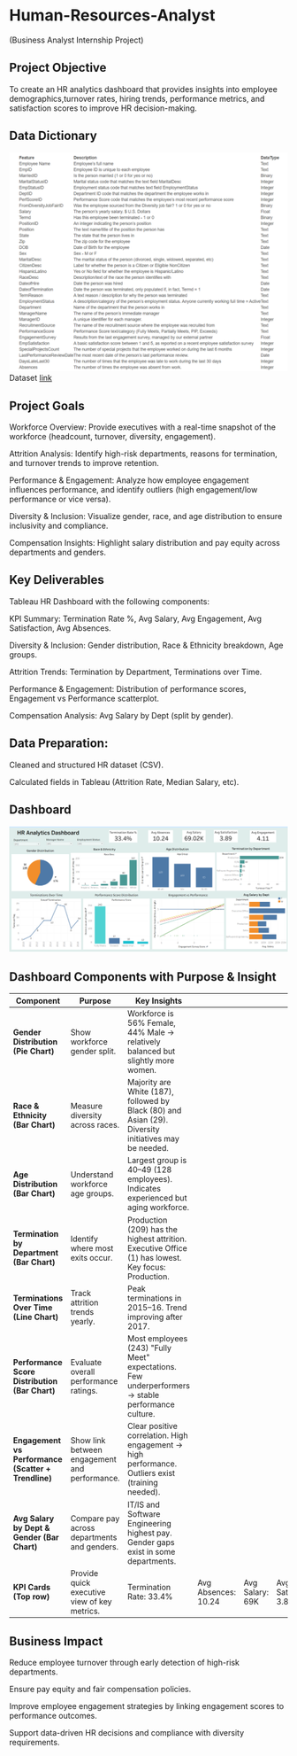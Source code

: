 # Human-Resources-Analyst
(Business Analyst Internship Project)

## Project Objective
To create an HR analytics dashboard that provides insights into employee demographics,turnover rates, hiring trends, performance metrics, and satisfaction scores to improve HR
decision-making.

## Data Dictionary
<img src="https://github.com/Anjalikumariyes/Human-Resources-Analyst/blob/main/Data_Dictionary.png" alt= "data"/>
 Dataset <a href = "https://github.com/Anjalikumariyes/Human-Resources-Analyst/blob/main/HRDataset_v14.csv">link</a>
 
## Project Goals
Workforce Overview: Provide executives with a real-time snapshot of the workforce (headcount, turnover, diversity, engagement).

Attrition Analysis: Identify high-risk departments, reasons for termination, and turnover trends to improve retention.

Performance & Engagement: Analyze how employee engagement influences performance, and identify outliers (high engagement/low performance or vice versa).

Diversity & Inclusion: Visualize gender, race, and age distribution to ensure inclusivity and compliance.

Compensation Insights: Highlight salary distribution and pay equity across departments and genders.

## Key Deliverables

Tableau HR Dashboard with the following components:

KPI Summary: Termination Rate %, Avg Salary, Avg Engagement, Avg Satisfaction, Avg Absences.

Diversity & Inclusion: Gender distribution, Race & Ethnicity breakdown, Age groups.

Attrition Trends: Termination by Department, Terminations over Time.

Performance & Engagement: Distribution of performance scores, Engagement vs Performance scatterplot.

Compensation Analysis: Avg Salary by Dept (split by gender).

## Data Preparation:

Cleaned and structured HR dataset (CSV).

Calculated fields in Tableau (Attrition Rate, Median Salary, etc).

## Dashboard 
<img src="https://github.com/Anjalikumariyes/Human-Resources-Analyst/blob/main/HR_Analysis_Dashboard.png" alt="Dashboard"/>

## Dashboard Components with Purpose & Insight
| Component                                           | Purpose                                       | Key Insights                                                                                          |                     |                 |                        |                      |
| --------------------------------------------------- | --------------------------------------------- | ----------------------------------------------------------------------------------------------------- | ------------------- | --------------- | ---------------------- | -------------------- |
| **Gender Distribution (Pie Chart)**                 | Show workforce gender split.                  | Workforce is 56% Female, 44% Male → relatively balanced but slightly more women.                      |                     |                 |                        |                      |
| **Race & Ethnicity (Bar Chart)**                    | Measure diversity across races.               | Majority are White (187), followed by Black (80) and Asian (29). Diversity initiatives may be needed. |                     |                 |                        |                      |
| **Age Distribution (Bar Chart)**                    | Understand workforce age groups.              | Largest group is 40–49 (128 employees). Indicates experienced but aging workforce.                    |                     |                 |                        |                      |
| **Termination by Department (Bar Chart)**           | Identify where most exits occur.              | Production (209) has the highest attrition. Executive Office (1) has lowest. Key focus: Production.   |                     |                 |                        |                      |
| **Terminations Over Time (Line Chart)**             | Track attrition trends yearly.                | Peak terminations in 2015–16. Trend improving after 2017.                                             |                     |                 |                        |                      |
| **Performance Score Distribution (Bar Chart)**      | Evaluate overall performance ratings.         | Most employees (243) "Fully Meet" expectations. Few underperformers → stable performance culture.     |                     |                 |                        |                      |
| **Engagement vs Performance (Scatter + Trendline)** | Show link between engagement and performance. | Clear positive correlation. High engagement → high performance. Outliers exist (training needed).     |                     |                 |                        |                      |
| **Avg Salary by Dept & Gender (Bar Chart)**         | Compare pay across departments and genders.   | IT/IS and Software Engineering highest pay. Gender gaps exist in some departments.                    |                     |                 |                        |                      |
| **KPI Cards (Top row)**                             | Provide quick executive view of key metrics.  | Termination Rate: 33.4%| Avg Absences: 10.24 | Avg Salary: 69K | Avg Satisfaction: 3.89 | Avg Engagement: 4.11 |




## Business Impact

Reduce employee turnover through early detection of high-risk departments.

Ensure pay equity and fair compensation policies.

Improve employee engagement strategies by linking engagement scores to performance outcomes.

Support data-driven HR decisions and compliance with diversity requirements.
